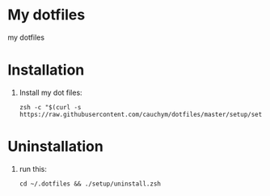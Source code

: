 # My dotfiles
my dotfiles

# Installation
1. Install my dot files:  
    ```
    zsh -c "$(curl -s https://raw.githubusercontent.com/cauchym/dotfiles/master/setup/setup.zsh)"
    ```

# Uninstallation
1. run this:  
    ```
    cd ~/.dotfiles && ./setup/uninstall.zsh
    ```
